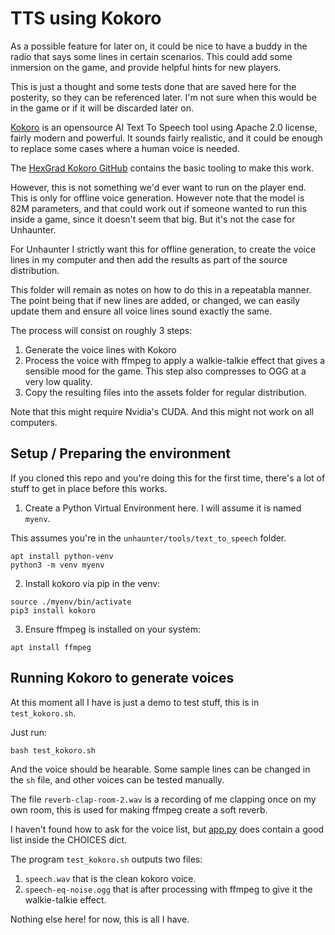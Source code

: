 TTS using Kokoro
===================

As a possible feature for later on, it could be nice to have a buddy in the radio
that says some lines in certain scenarios. This could add some inmersion on the
game, and provide helpful hints for new players.

This is just a thought and some tests done that are saved here for the posterity,
so they can be referenced later. I'm not sure when this would be in the game
or if it will be discarded later on.

[Kokoro](https://kokorotts.net/) is an opensource AI Text To Speech tool using
Apache 2.0 license, fairly modern and powerful. It sounds fairly realistic,
and it could be enough to replace some cases where a human voice is needed.

The [HexGrad Kokoro GitHub](https://github.com/hexgrad/kokoro) contains the 
basic tooling to make this work.

However, this is not something we'd ever want to run on the player end. This is
only for offline voice generation. However note that the model is 82M parameters,
and that could work out if someone wanted to run this inside a game, since it
doesn't seem that big. But it's not the case for Unhaunter.

For Unhaunter I strictly want this for offline generation, to create the voice
lines in my computer and then add the results as part of the source distribution.

This folder will remain as notes on how to do this in a repeatabla manner. The
point being that if new lines are added, or changed, we can easily update them
and ensure all voice lines sound exactly the same.

The process will consist on roughly 3 steps:

1) Generate the voice lines with Kokoro
2) Process the voice with ffmpeg to apply a walkie-talkie effect that gives a
   sensible mood for the game. This step also compresses to OGG at a very low
   quality.
3) Copy the resulting files into the assets folder for regular distribution.

Note that this might require Nvidia's CUDA. And this might not work on all computers.


Setup / Preparing the environment
----------------------------------

If you cloned this repo and you're doing this for the first time, there's a lot
of stuff to get in place before this works.

1. Create a Python Virtual Environment here. I will assume it is named `myenv`.

This assumes you're in the `unhaunter/tools/text_to_speech` folder.

```
apt install python-venv
python3 -m venv myenv
```

2. Install kokoro via pip in the venv:

```
source ./myenv/bin/activate
pip3 install kokoro
```

3. Ensure ffmpeg is installed on your system:

```
apt install ffmpeg
```

Running Kokoro to generate voices
-----------------------------------

At this moment all I have is just a demo to test stuff, this is in `test_kokoro.sh`.

Just run:

```
bash test_kokoro.sh
```

And the voice should be hearable. Some sample lines can be changed in the `sh`
file, and other voices can be tested manually.

The file `reverb-clap-room-2.wav` is a recording of me clapping once on my own
room, this is used for making ffmpeg create a soft reverb.

I haven't found how to ask for the voice list, but 
[app.py](https://github.com/hexgrad/kokoro/blob/main/demo/app.py) does contain
a good list inside the CHOICES dict.

The program `test_kokoro.sh` outputs two files:

1) `speech.wav` that is the clean kokoro voice.
2) `speech-eq-noise.ogg` that is after processing with ffmpeg to give it the walkie-talkie effect.

Nothing else here! for now, this is all I have.